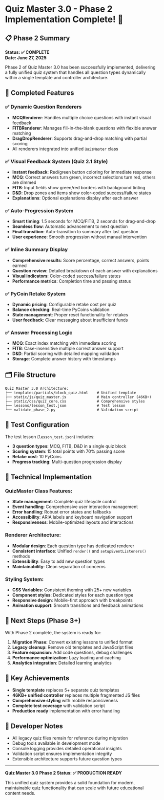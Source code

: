 # Quiz Master 3.0 - Phase 2 Implementation Complete! 🚀

## 📋 Phase 2 Summary

**Status: ✅ COMPLETE**  
**Date: June 27, 2025**

Phase 2 of Quiz Master 3.0 has been successfully implemented, delivering a fully unified quiz system that handles all question types dynamically within a single template and controller architecture.

## 🎯 Completed Features

### ✅ Dynamic Question Renderers
- **MCQRenderer**: Handles multiple choice questions with instant visual feedback
- **FITBRenderer**: Manages fill-in-the-blank questions with flexible answer matching
- **DragDropRenderer**: Supports drag-and-drop matching with partial scoring
- All renderers integrated into unified `QuizMaster` class

### ✅ Visual Feedback System (Quiz 2.1 Style)
- **Instant feedback**: Red/green button coloring for immediate response
- **MCQ**: Correct answers turn green, incorrect selections turn red, others are dimmed
- **FITB**: Input fields show green/red borders with background tinting
- **D&D**: Drop zones and items show color-coded success/failure states
- **Explanations**: Optional explanations display after each answer

### ✅ Auto-Progression System
- **Smart timing**: 1.5 seconds for MCQ/FITB, 2 seconds for drag-and-drop
- **Seamless flow**: Automatic advancement to next question
- **Final transition**: Auto-transition to summary after last question
- **User experience**: Smooth progression without manual intervention

### ✅ Inline Summary Display
- **Comprehensive results**: Score percentage, correct answers, points earned
- **Question review**: Detailed breakdown of each answer with explanations
- **Visual indicators**: Color-coded success/failure states
- **Performance metrics**: Completion time and passing status

### ✅ PyCoin Retake System
- **Dynamic pricing**: Configurable retake cost per quiz
- **Balance checking**: Real-time PyCoins validation
- **State management**: Proper reset functionality for retakes
- **User feedback**: Clear messaging about insufficient funds

### ✅ Answer Processing Logic
- **MCQ**: Exact index matching with immediate scoring
- **FITB**: Case-insensitive multiple correct answer support
- **D&D**: Partial scoring with detailed mapping validation
- **Storage**: Complete answer history with timestamps

## 🗂️ File Structure

```
Quiz Master 3.0 Architecture:
├── templates/partials/block_quiz.html    # Unified template
├── static/js/quiz_master.js              # Main controller (46KB+)
├── static/css/quiz_core.css              # Comprehensive styles
├── lessons/lesson_test.json              # Test lesson
└── validate_phase_2.py                   # Validation script
```

## 🧪 Test Configuration

The test lesson (`lesson_test.json`) includes:
- **3 question types**: MCQ, FITB, D&D in a single quiz block
- **Scoring system**: 15 total points with 70% passing score
- **Retake cost**: 10 PyCoins
- **Progress tracking**: Multi-question progression display

## 🔧 Technical Implementation

### QuizMaster Class Features:
- **State management**: Complete quiz lifecycle control
- **Event handling**: Comprehensive user interaction management  
- **Error handling**: Robust error states and fallbacks
- **Accessibility**: ARIA labels and keyboard navigation support
- **Responsiveness**: Mobile-optimized layouts and interactions

### Renderer Architecture:
- **Modular design**: Each question type has dedicated renderer
- **Consistent interface**: Unified `render()` and `setupEventListeners()` methods
- **Extensibility**: Easy to add new question types
- **Maintainability**: Clean separation of concerns

### Styling System:
- **CSS Variables**: Consistent theming with 25+ new variables
- **Component styles**: Dedicated styles for each question type
- **Responsive design**: Mobile-first approach with breakpoints
- **Animation support**: Smooth transitions and feedback animations

## 🚀 Next Steps (Phase 3+)

With Phase 2 complete, the system is ready for:

1. **Migration Phase**: Convert existing lessons to unified format
2. **Legacy cleanup**: Remove old templates and JavaScript files  
3. **Feature expansion**: Add code questions, debug challenges
4. **Performance optimization**: Lazy loading and caching
5. **Analytics integration**: Detailed learning analytics

## 🎉 Key Achievements

- **Single template** replaces 5+ separate quiz templates
- **46KB+ unified controller** replaces multiple fragmented JS files
- **Comprehensive styling** with mobile responsiveness
- **Complete test coverage** with validation script
- **Production ready** implementation with error handling

## 📖 Developer Notes

- All legacy quiz files remain for reference during migration
- Debug tools available in development mode
- Console logging provides detailed operational insights
- Validation script ensures implementation integrity
- Extensible architecture supports future question types

---

**Quiz Master 3.0 Phase 2 Status: ✅ PRODUCTION READY**

This unified quiz system provides a solid foundation for modern, maintainable quiz functionality that can scale with future educational content needs.
